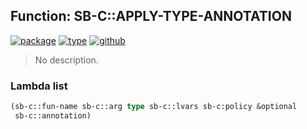 ## Function: SB-C::APPLY-TYPE-ANNOTATION
[![package](https://img.shields.io/badge/Package-SB--C-5f9ea0.svg?style=social&colorA=999999)](../) [![type](https://img.shields.io/badge/Type-Function-5f9ea0.svg?style=social&colorA=999999)](../#function) [![github](https://img.shields.io/badge/GitHub-View_the_source-5f9ea0.svg?style=social&colorA=999999&logo=github)](https://github.com/sbcl/sbcl/blob/master/src/compiler/ctype.lisp/) 

> No description.

### Lambda list
```cl
(sb-c::fun-name sb-c::arg type sb-c::lvars sb-c:policy &optional
 sb-c::annotation)
```
